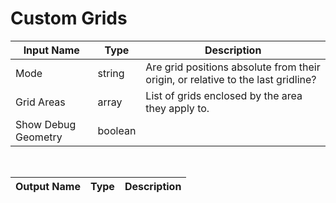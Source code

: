 

# Custom Grids



|Input Name|Type|Description|
|---|---|---|
|Mode|string|Are grid positions absolute from their origin, or relative to the last gridline?|
|Grid Areas|array|List of grids enclosed by the area they apply to.|
|Show Debug Geometry|boolean||


<br>

|Output Name|Type|Description|
|---|---|---|

